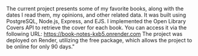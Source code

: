 The current project presents some of my favorite books, along with the dates I read them, my opinions, and other related data. 
It was built using PostgreSQL, Node.js, Express, and EJS. 
I implemented the Open Library Covers API to retrieve the cover for each book. 
You can access it via the following URL: https://book-notes-kxb5.onrender.com
The project was deployed on Render, utilizing the free package, which allows the project to be online for only 90 days."
